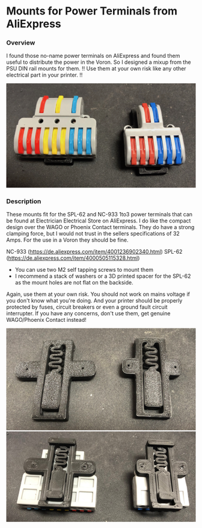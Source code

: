 # Mounts for Power Terminals from AliExpress

### Overview
I found those no-name power terminals on AliExpress and found them useful to distribute the power in the Voron.
So I designed a mixup from the PSU DIN rail mounts for them.
!! Use them at your own risk like any other electrical part in your printer. !!

![no-name power terminals](IMG_2334.png)

### Description
These mounts fit for the SPL-62 and NC-933 1to3 power terminals that can be found at Electrician Electrical Store on AliExpress.
I do like the compact design over the WAGO or Phoenix Contact terminals. They do have a strong clamping force, but I would not trust in the sellers specifications of 32 Amps. For the use in a Voron they should be fine.

NC-933 (https://de.aliexpress.com/item/4001236902340.html)
SPL-62 (https://de.aliexpress.com/item/4000505115328.html)

* You can use two M2 self tapping screws to mount them
* I recommend a stack of washers or a 3D printed spacer for the SPL-62 as the mount holes are not flat on the backside.

Again, use them at your own risk. You should not work on mains voltage if you don't know what you're doing.
And your printer should be properly protected by fuses, circuit breakers or even a ground fault circuit interrupter.
If you have any concerns, don't use them, get genuine WAGO/Phoenix Contact instead!

![no-name power terminals #1](IMG_2333.png)
![no-name power terminals #2](IMG_2335.png)
